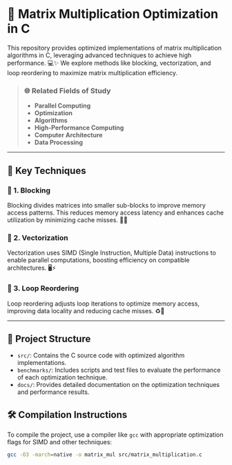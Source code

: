 # 🚀 Matrix Multiplication Optimization in C

This repository provides optimized implementations of matrix multiplication algorithms in C, leveraging advanced techniques to achieve high performance. 💻✨ We explore methods like blocking, vectorization, and loop reordering to maximize matrix multiplication efficiency.

> ### 🌐 Related Fields of Study
> - **Parallel Computing**
> - **Optimization**
> - **Algorithms**
> - **High-Performance Computing**
> - **Computer Architecture**
> - **Data Processing**

---

## 🌟 Key Techniques

### 🔹 1. Blocking
Blocking divides matrices into smaller sub-blocks to improve memory access patterns. This reduces memory access latency and enhances cache utilization by minimizing cache misses. 📐💾

### 🔹 2. Vectorization
Vectorization uses SIMD (Single Instruction, Multiple Data) instructions to enable parallel computations, boosting efficiency on compatible architectures. 🖥️⚡

### 🔹 3. Loop Reordering
Loop reordering adjusts loop iterations to optimize memory access, improving data locality and reducing cache misses. ♻️🔄

---

## 📂 Project Structure

- `src/`: Contains the C source code with optimized algorithm implementations.
- `benchmarks/`: Includes scripts and test files to evaluate the performance of each optimization technique.
- `docs/`: Provides detailed documentation on the optimization techniques and performance results.

## 🛠️ Compilation Instructions

To compile the project, use a compiler like `gcc` with appropriate optimization flags for SIMD and other techniques:
```bash
gcc -O3 -march=native -o matrix_mul src/matrix_multiplication.c
